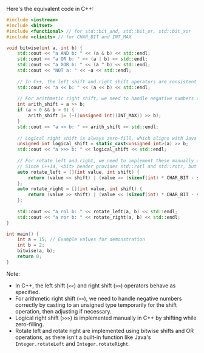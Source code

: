  Here's the equivalent code in C++:

```cpp
#include <iostream>
#include <bitset>
#include <functional> // for std::bit_and, std::bit_or, std::bit_xor
#include <climits> // for CHAR_BIT and INT_MAX

void bitwise(int a, int b) {
    std::cout << "a AND b: " << (a & b) << std::endl;
    std::cout << "a OR b: " << (a | b) << std::endl;
    std::cout << "a XOR b: " << (a ^ b) << std::endl;
    std::cout << "NOT a: " << ~a << std::endl;
    
    // In C++, the left shift and right shift operators are consistent with Java's behavior
    std::cout << "a << b: " << (a << b) << std::endl;
    
    // For arithmetic right shift, we need to handle negative numbers correctly
    int arith_shift = a >> b;
    if (a < 0 && b > 0) {
        arith_shift |= (~((unsigned int)(INT_MAX)) >> b);
    }
    std::cout << "a >> b: " << arith_shift << std::endl;
    
    // Logical right shift is always zero-fill, which aligns with Java's >>> behavior
    unsigned int logical_shift = static_cast<unsigned int>(a) >> b;
    std::cout << "a >>> b: " << logical_shift << std::endl;
    
    // For rotate left and right, we need to implement these manually or use library functions if available
    // Since C++14, <bit> header provides std::rotl and std::rotr, but for compatibility with older standards
    auto rotate_left = [](int value, int shift) {
        return (value << shift) | (value >> (sizeof(int) * CHAR_BIT - shift));
    };
    auto rotate_right = [](int value, int shift) {
        return (value >> shift) | (value << (sizeof(int) * CHAR_BIT - shift));
    };
    
    std::cout << "a rol b: " << rotate_left(a, b) << std::endl;
    std::cout << "a ror b: " << rotate_right(a, b) << std::endl;
}

int main() {
    int a = 15; // Example values for demonstration
    int b = 2;
    bitwise(a, b);
    return 0;
}
```

Note:
- In C++, the left shift (`<<`) and right shift (`>>`) operators behave as specified.
- For arithmetic right shift (`>>`), we need to handle negative numbers correctly by casting to an unsigned type temporarily for the shift operation, then adjusting if necessary.
- Logical right shift (`>>>`) is implemented manually in C++ by shifting while zero-filling.
- Rotate left and rotate right are implemented using bitwise shifts and OR operations, as there isn't a built-in function like Java's `Integer.rotateLeft` and `Integer.rotateRight`.
